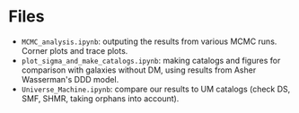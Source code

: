 # Files
- `MCMC_analysis.ipynb`: outputing the results from various MCMC runs. Corner plots and trace plots. 
- `plot_sigma_and_make_catalogs.ipynb`: making catalogs and figures for comparison with galaxies without DM, using results from Asher Wasserman's DDD model.
- `Universe_Machine.ipynb`: compare our results to UM catalogs (check DS, SMF, SHMR, taking orphans into account).

